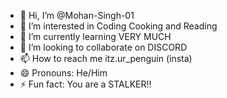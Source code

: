 - 👋 Hi, I’m @Mohan-Singh-01
- 👀 I’m interested in Coding Cooking and Reading
- 🌱 I’m currently learning VERY MUCH
- 💞️ I’m looking to collaborate on DISCORD
- 📫 How to reach me itz.ur_penguin (insta)
- 😄 Pronouns: He/Him
- ⚡ Fun fact: You are a STALKER!!

